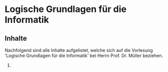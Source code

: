 # Logische Grundlagen für die Informatik


## Inhalte

Nachfolgend sind alle Inhalte aufgelistet, welche sich auf die Vorlesung 'Logische Grundlagen für die Informatik'
bei Herrn Prof. Dr. Müller beziehen.

1. [](Informationen_LGI.md)
